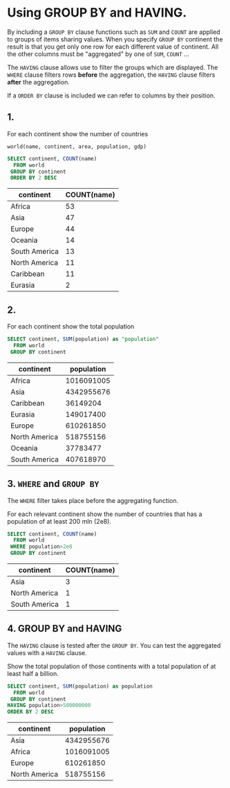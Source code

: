 # Using GROUP BY and HAVING.

By including a `GROUP BY` clause functions such as `SUM` and `COUNT` are applied to groups of items sharing values. When you specify `GROUP BY` continent the result is that you get only one row for each different value of continent. All the other columns must be "aggregated" by one of `SUM`, `COUNT` ...

The `HAVING` clause allows use to filter the groups which are displayed. The `WHERE` clause filters rows **before** the aggregation, the `HAVING` clause filters **after** the aggregation.

If a `ORDER BY` clause is included we can refer to columns by their position.

## 1. 

For each continent show the number of countries

`world(name, continent, area, population, gdp)`

```sql
SELECT continent, COUNT(name)
  FROM world
 GROUP BY continent
 ORDER BY 2 DESC
```

|   continent   | COUNT(name) |
|---------------|-------------|
| Africa        |          53 |
| Asia          |          47 |
| Europe        |          44 |
| Oceania       |          14 |
| South America |          13 |
| North America |          11 |
| Caribbean     |          11 |
| Eurasia       |           2 |

## 2.

For each continent show the total population

```sql
SELECT continent, SUM(population) as "population"
  FROM world
 GROUP BY continent
```

|   continent   | population |
|---------------|------------|
| Africa        | 1016091005 |
| Asia          | 4342955676 |
| Caribbean     |   36149204 |
| Eurasia       |  149017400 |
| Europe        |  610261850 |
| North America |  518755156 |
| Oceania       |   37783477 |
| South America |  407618970 |

## 3. `WHERE` and `GROUP BY`

The `WHERE` filter takes place before the aggregating function.

For each relevant continent show the number of countries that has a population of at least 200 mln (2e8).

```sql
SELECT continent, COUNT(name)
  FROM world
 WHERE population>2e8
 GROUP BY continent
```

|   continent   | COUNT(name) |
|---------------|-------------|
| Asia          |           3 |
| North America |           1 |
| South America |           1 |

## 4. GROUP BY and HAVING

The `HAVING` clause is tested after the `GROUP BY`. You can test the aggregated values with a `HAVING` clause.

Show the total population of those continents with a total population of at least half a billion.

```sql
SELECT continent, SUM(population) as population
  FROM world
 GROUP BY continent
HAVING population>500000000
ORDER BY 2 DESC
```

|   continent   | population |
|---------------|------------|
| Asia          | 4342955676 |
| Africa        | 1016091005 |
| Europe        |  610261850 |
| North America |  518755156 |
